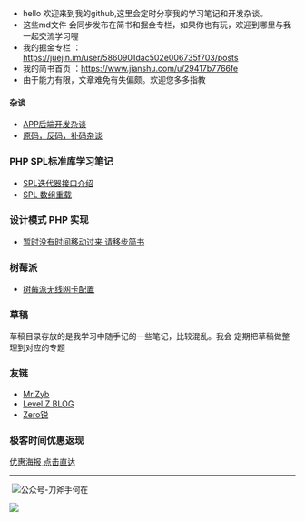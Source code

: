 - hello 欢迎来到我的github,这里会定时分享我的学习笔记和开发杂谈。
- 这些md文件 会同步发布在简书和掘金专栏，如果你也有玩，欢迎到哪里与我一起交流学习喔
- 我的掘金专栏  ：https://juejin.im/user/5860901dac502e006735f703/posts
- 我的简书首页 ：https://www.jianshu.com/u/29417b7766fe
- 由于能力有限，文章难免有失偏颇。欢迎您多多指教

#### 杂谈
- [APP后端开发杂谈](https://github.com/fangle-void/blog/blob/master/%E5%BC%80%E5%8F%91%E6%9D%82%E8%B0%88/APP%E5%90%8E%E7%AB%AF%E5%BC%80%E5%8F%91%E6%9D%82%E8%B0%88.md)
- [原码，反码，补码杂谈](https://github.com/fangle-void/blog/blob/master/%E6%9C%89%E8%B6%A3%E7%9A%84%E4%BA%8C%E8%BF%9B%E5%88%B6/%E5%8E%9F%E7%A0%81%EF%BC%8C%E5%8F%8D%E7%A0%81%EF%BC%8C%E8%A1%A5%E7%A0%81%E6%9D%82%E8%B0%88.md)

### PHP SPL标准库学习笔记
- [SPL迭代器接口介绍](https://github.com/fangle-void/blog/blob/master/SPL%E5%AD%A6%E4%B9%A0/SPL%E8%BF%AD%E4%BB%A3%E5%99%A8%E6%8E%A5%E5%8F%A3%E4%BB%8B%E7%BB%8D.md)
- [SPL 数组重载](https://github.com/fangle-void/blog/blob/master/SPL%E5%AD%A6%E4%B9%A0/SPL%20%E6%95%B0%E7%BB%84%E9%87%8D%E8%BD%BD.md)

### 设计模式 PHP 实现
- [暂时没有时间移动过来 请移步简书](https://www.jianshu.com/c/ecfd249dcea2)


### 树莓派 
- [树莓派无线网卡配置](https://github.com/fangle-void/blog/blob/master/%E6%A0%91%E8%8E%93%E6%B4%BE/%E6%A0%91%E8%8E%93%E6%B4%BE%E6%97%A0%E7%BA%BF%E7%BD%91%E5%8D%A1%E9%85%8D%E7%BD%AE%E6%8C%87%E5%8C%97.md)

### 草稿
草稿目录存放的是我学习中随手记的一些笔记，比较混乱。我会 定期把草稿做整理到对应的专题

### 友链
- [Mr.Zyb](http://www.zzzyb.top/)
- [Level.Z BLOG](https://www.51linwei.top/blog.html)
- [Zero锐](https://www.zhaorui.info/)



### 极客时间优惠返现

[优惠海报 点击直达](https://mp.weixin.qq.com/s/OGiWG6M0I-thSnellw9U1w)

---

​                                          ![公众号-刀斧手何在](https://tva1.sinaimg.cn/large/007S8ZIlgy1gja9pnqk4nj30by0bydgn.jpg) 

![](https://tva1.sinaimg.cn/large/007S8ZIlgy1gja9ojvz38j30u00u0jt3.jpg)